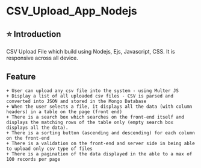 # CSV_Upload_App_Nodejs
## ⭐ Introduction
CSV Upload File which build using Nodejs, Ejs, Javascript, CSS. It is responsive across all device.


## Feature
    + User can upload any csv file into the system - using Multer JS
    + Display a list of all uploaded csv files - CSV is parsed and converted into JSON and stored in the Mongo Database
    + When the user selects a file, it displays all the data (with column headers) in a table on the page (front end)
    + There is a search box which searches on the front-end itself and displays the matching rows of the table only (empty search box displays all the data).
    + There is a sorting button (ascending and descending) for each column on the front-end
    + There is a validation on the front-end and server side in being able to upload only csv type of files
    + There is a pagination of the data displayed in the able to a max of 100 records per page
